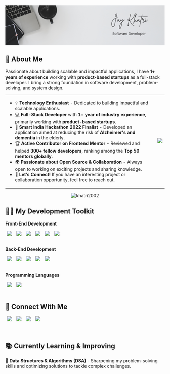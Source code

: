 <img src="./assets/images/banner.png" alt="banner" />

## 👋 About Me

Passionate about building scalable and impactful applications, I have **1+ years of experience** working with **product-based startups** as a full-stack developer. I bring a strong foundation in software development, problem-solving, and system design.

<table>
<tr>
<td>

- 💡 **Technology Enthusiast** - Dedicated to building impactful and scalable applications.
- 💻 **Full-Stack Developer** with **1+ year of industry experience**, primarily working with **product-based startups**.
- 🚀 **Smart India Hackathon 2022 Finalist** - Developed an application aimed at reducing the risk of **Alzheimer's and dementia** in the elderly.
- 🏆 **Active Contributor on Frontend Mentor** - Reviewed and helped **300+ fellow developers**, ranking among the **Top 50 mentors globally**.
- 🌍 **Passionate about Open Source & Collaboration** - Always open to working on exciting projects and sharing knowledge.
- 📩 **Let’s Connect!** If you have an interesting project or collaboration opportunity, feel free to reach out.

</td>
<td>
<picture>
    <img src="https://media.giphy.com/media/qgQUggAC3Pfv687qPC/giphy.gif?cid=790b7611u6f0l1rw1aiti7xg2w2gfzonmzjw4z150oc7l091&ep=v1_gifs_search&rid=giphy.gif&ct=g"/>
</picture>
</td>
</tr>
</table>

<p align="center">
<img src="https://komarev.com/ghpvc/?username=khatri2002&label=Profile%20views&color=0e75b6&style=flat" alt="khatri2002" />
</p>

## 👨‍💻 My Development Toolkit

**Front-End Development**

<div align="left">
<img src="https://img.shields.io/badge/HTML-E2E5E6?style=flat-square&logo=html5&logoColor=252526" height=25 style="margin-inline: 5px" />
<img src="https://img.shields.io/badge/CSS-E2E5E6?style=flat-square&logo=css&logoColor=252526" height=25 style="margin-inline: 5px" />
<img src="https://img.shields.io/badge/JavaScript-E2E5E6?style=flat-square&logo=javascript&logoColor=252526" height=25 style="margin-inline: 5px" />
<img src="https://img.shields.io/badge/React-E2E5E6?style=flat-square&logo=react&logoColor=252526" height=25 style="margin-inline: 5px" />
<img src="https://img.shields.io/badge/React_Native-E2E5E6?style=flat-square&logo=react&logoColor=252526" height=25 style="margin-inline: 5px" />
<img src="https://img.shields.io/badge/jQuery-E2E5E6?style=flat-square&logo=jquery&logoColor=252526" height=25 style="margin-inline: 5px" />
</div>

<br/>

**Back-End Development**

<div align="left">
<img src="https://img.shields.io/badge/Python-E2E5E6?style=flat-square&logo=python&logoColor=252526" height=25 style="margin-inline: 5px" />
<img src="https://img.shields.io/badge/Django-E2E5E6?style=flat-square&logo=django&logoColor=252526" height=25 style="margin-inline: 5px" />
<img src="https://img.shields.io/badge/Flask-E2E5E6?style=flat-square&logo=flask&logoColor=252526" height=25 style="margin-inline: 5px" />
<img src="https://img.shields.io/badge/MySQL-E2E5E6?style=flat-square&logo=mysql&logoColor=252526" height=25 style="margin-inline: 5px" />
<img src="https://img.shields.io/badge/MongoDB-E2E5E6?style=flat-square&logo=mongodb&logoColor=252526" height=25 style="margin-inline: 5px" />
</div>

<br/>

**Programming Languages**

<div align="left">
<img src="https://img.shields.io/badge/C-E2E5E6?style=flat-square&logo=c&logoColor=252526" height=25 style="margin-inline: 5px" />
<img src="https://img.shields.io/badge/C++-E2E5E6?style=flat-square&logo=c++&logoColor=252526" height=25 style="margin-inline: 5px" />
</div>

<br />

## 🔗 Connect With Me

[<img src="https://img.shields.io/badge/LinkedIn-0077B5?style=flat-square" height=25 style="margin-inline: 5px" />](https://www.linkedin.com/in/jaykhatri-in/)
[<img src="https://img.shields.io/badge/Frontend_Mentor-3D53A2?style=flat-square&logo=frontendmentor&logoColor=fff" height=25 style="margin-inline: 5px" />](https://www.frontendmentor.io/profile/khatri2002)
[<img src="https://img.shields.io/badge/CodePen-131417?style=flat-square&logo=codepen&logoColor=fff" height=25 style="margin-inline: 5px" />](https://codepen.io/Jay-Khatri-the-animator)
[<img src="https://img.shields.io/badge/Gmail-c71610?style=flat-square&logo=gmail&logoColor=fff" height=25 style="margin-inline: 5px" />](mailto:jaykhatri225@gmail.com)

<br />

## 📚 Currently Learning & Improving

🧠 **Data Structures & Algorithms (DSA)** - Sharpening my problem-solving skills and optimizing solutions to tackle complex challenges.
